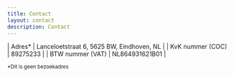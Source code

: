 ```yaml
---
title: Contact
layout: contact
description: Contact
---
```


| Adres*           | Lanceloetstraat 6, 5625 BW, Eindhoven, NL |
| KvK nummer (COC) | 89275233 |
| BTW nummer (VAT) | NL864931621B01 |

<small>*Dit is geen bezoekadres</small>